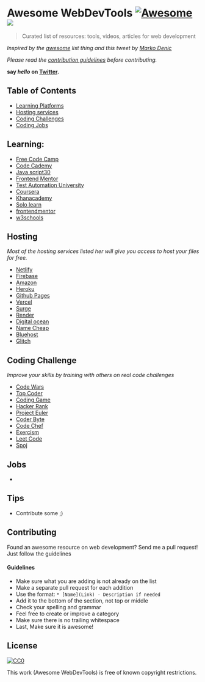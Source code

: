 # Awesome WebDevTools [![Awesome](https://awesome.re/badge-flat2.svg)](https://awesome.re) ![](https://img.shields.io/badge/ABBA-Approved-green)

> Curated list of resources:  tools, videos, articles for web development 

*Inspired by the [awesome](https://github.com/sindresorhus/awesome) list thing and this tweet by [Marko Denic](https://twitter.com/denicmarko/status/1277492413032992768)*

*Please read the [contribution guidelines](#guidelines) before contributing.*

**say *hello* on [Twitter](https://twitter.com/gr8nexx).**

## Table of Contents

- [Learning Platforms](#learning)
- [Hosting services](#hosting)
- [Coding Challenges](#Coding&nbsp;Challenge)
- [Coding Jobs](#Jobs)

## Learning:

* [Free Code Camp](http://freecodecamp.org)
* [Code Cademy](http://codecademy.com)
* [Java script30](http://javascript30.com)
* [Frontend Mentor](http://frontendmentor.io)
* [Test Automation University](http://testautomationu.applitools.com)
* [Coursera](http://coursera.org)
* [Khanacademy](http://khanacademy.org)
* [Solo learn](http://sololearn.com)
* [frontendmentor](http://frontendmentor.io)
* [w3schools](https://www.w3schools.com/)


## Hosting

*Most of the hosting services listed her will give you access to host your files for free.*

* [Netlify](https://www.netlify.com/)
* [Firebase](https://firebase.google.com/)
* [Amazon](https://aws.amazon.com/)
* [Heroku](https://www.heroku.com/)
* [Github Pages](https://pages.github.com/)
* [Vercel](https://vercel.com/)
* [Surge](https://surge.sh/)
* [Render](https://render.com/)
* [Digital ocean](https://www.digitalocean.com/)
* [Name Cheap](https://www.namecheap.com/)
* [Bluehost](https://www.bluehost.com/)
* [Glitch](https://glitch.com)

## Coding Challenge

*Improve your skills by training with others on real code challenges*

* [Code Wars](codewars.com)
* [Top Coder](http://topcoder.com)
* [Coding Game](http://codingame.com)
* [Hacker Rank](http://hackerrank.com)
* [Project Euler](http://projecteuler.net)
* [Coder Byte](http://coderbyte.com)
* [Code Chef](http://codechef.com)
* [Exercism](http://exercism.io)
* [Leet Code](http://leetcode.com)
* [Spoj](http://spoj.com)

## Jobs
-

## Tips
* Contribute some ;)


## Contributing
Found an awesome resource on web development? Send me a pull request! Just follow the guidelines

#### Guidelines

* Make sure what you are adding is not already on the list
* Make a separate pull request for each addition
* Use the format: `* [Name](Link) - Description if needed`
* Add it to the bottom of the section, not top or middle
* Check your spelling and grammar
* Feel free to create or improve a category
* Make sure there is no trailing whitespace
* Last, Make sure it is awesome!


## License

[![CC0](https://i.creativecommons.org/p/zero/1.0/88x31.png)](https://creativecommons.org/publicdomain/zero/1.0/)

This work (Awesome WebDevTools) is free of known copyright restrictions.

